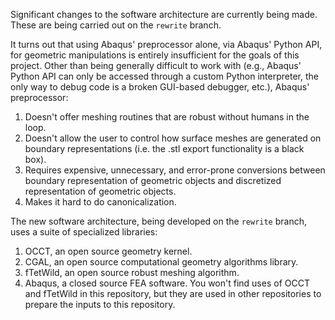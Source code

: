 Significant changes to the software architecture are currently being made. These
are being carried out on the `rewrite` branch. 

It turns out that using Abaqus' preprocessor alone, via Abaqus' Python API, for
geometric manipulations is entirely insufficient for the goals of this project.
Other than being generally difficult to work with (e.g., Abaqus' Python API can
only be accessed through a custom Python interpreter, the only way to debug code
is a broken GUI-based debugger, etc.), Abaqus' preprocessor:
1. Doesn't offer meshing routines that are robust without humans in the
   loop.
2. Doesn't allow the user to control how surface meshes are generated on
   boundary representations (i.e. the .stl export functionality is a black
   box).
3. Requires expensive, unnecessary, and error-prone conversions between boundary
   representation of geometric objects and discretized representation of
   geometric objects.
4. Makes it hard to do canonicalization. 

The new software architecture, being developed on the `rewrite` branch, uses a
suite of specialized libraries:
1. OCCT, an open source geometry kernel.
2. CGAL, an open source computational geometry algorithms library.
3. fTetWild, an open source robust meshing algorithm.
4. Abaqus, a closed source FEA software. 
You won't find uses of OCCT and fTetWild in this repository, but they are used
in other repositories to prepare the inputs to this repository.

